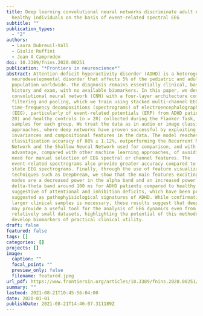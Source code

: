 ```yaml
---
title: Deep learning convolutional neural networks discriminate adult ADHD from
  healthy individuals on the basis of event-related spectral EEG
subtitle: ""
publication_types:
  - "2"
authors:
  - Laura Dubreuil-Vall
  - Giulio Ruffini
  - Joan A Camprodon
doi: 10.3389/fnins.2020.00251
publication: "*Frontiers in neuroscience*"
abstract: Attention deficit hyperactivity disorder (ADHD) is a heterogeneous
  neurodevelopmental disorder that affects 5% of the pediatric and adult
  population worldwide. The diagnosis remains essentially clinical, based on
  history and exam, with no available biomarkers. In this paper, we describe a
  convolutional neural network (CNN) with a four-layer architecture combining
  filtering and pooling, which we train using stacked multi-channel EEG
  time-frequency decompositions (spectrograms) of electroencephalography data
  (EEG), particularly of event-related potentials (ERP) from ADHD patients (n =
  20) and healthy controls (n = 20) collected during the Flanker Task, with 2800
  samples for each group. We treat the data as in audio or image classification
  approaches, where deep networks have proven successful by exploiting
  invariances and compositional features in the data. The model reaches a
  classification accuracy of 88% ± 1.12%, outperforming the Recurrent Neural
  Network and the Shallow Neural Network used for comparison, and with the key
  advantage, compared with other machine learning approaches, of avoiding the
  need for manual selection of EEG spectral or channel features. The
  event-related spectrograms also provide greater accuracy compared to resting
  state EEG spectrograms. Finally, through the use of feature visualization
  techniques such as DeepDream, we show that the main features exciting the CNN
  nodes are a decreased power in the alpha band and an increased power in the
  delta-theta band around 100 ms for ADHD patients compared to healthy controls,
  suggestive of attentional and inhibition deficits, which have been previously
  suggested as pathophyisiological signatures of ADHD. While confirmation with
  larger clinical samples is necessary, these results suggest that deep networks
  may provide a useful tool for the analysis of EEG dynamics even from
  relatively small datasets, highlighting the potential of this methodology to
  develop biomarkers of practical clinical utility.
draft: false
featured: false
tags: []
categories: []
projects: []
image:
  caption: ""
  focal_point: ""
  preview_only: false
  filename: featured.jpeg
url_pdf: https://www.frontiersin.org/articles/10.3389/fnins.2020.00251/pdf
summary: ""
lastmod: 2021-08-21T10:45:56-04:00
date: 2020-01-01
publishDate: 2021-08-21T14:46:07.311189Z
---
```

